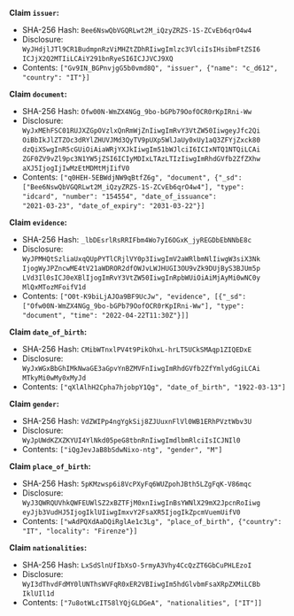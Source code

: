 __Claim `issuer`:__

 * SHA-256 Hash: `Bee6NswQbVGQRLwt2M_iQzyZRZS-1S-ZCvEb6qrO4w4`
 * Disclosure:\
`WyJHdjlJTl9CR1BudmpnRzViMHZtZDhRIiwgImlzc3VlciIsIHsibmFtZSI6`\
`ICJjX2Q2MTIiLCAiY291bnRyeSI6ICJJVCJ9XQ`
 * Contents:
`["Gv9IN_BGPnvjgG5b0vmd8Q", "issuer", {"name": "c_d612",`\
`"country": "IT"}]`


__Claim `document`:__

 * SHA-256 Hash: `Ofw00N-WmZX4NGg_9bo-bGPb79OofOCR0rKpIRni-Ww`
 * Disclosure:\
`WyJxMEhFSC01RUJXZGpOVzlxQnRmWjZnIiwgImRvY3VtZW50IiwgeyJfc2Qi`\
`OiBbIkJlZTZOc3dRYlZHUVJMd3QyTV9pUXp5WlJaUy0xUy1aQ3ZFYjZxck80`\
`dzQiXSwgInR5cGUiOiAiaWRjYXJkIiwgIm51bWJlciI6ICIxNTQ1NTQiLCAi`\
`ZGF0ZV9vZl9pc3N1YW5jZSI6ICIyMDIxLTAzLTIzIiwgImRhdGVfb2ZfZXhw`\
`aXJ5IjogIjIwMzEtMDMtMjIifV0`
 * Contents:
`["q0HEH-5EBWdjNW9qBtfZ6g", "document", {"_sd":`\
`["Bee6NswQbVGQRLwt2M_iQzyZRZS-1S-ZCvEb6qrO4w4"], "type":`\
`"idcard", "number": "154554", "date_of_issuance":`\
`"2021-03-23", "date_of_expiry": "2031-03-22"}]`


__Claim `evidence`:__

 * SHA-256 Hash: `_lbDEsrlRsRRIFbm4Wo7yI6OGxK_jyREGDbEbNNbE8c`
 * Disclosure:\
`WyJPMHQtSzliaUxqQUpPYTlCRjlVY0p3IiwgImV2aWRlbmNlIiwgW3siX3Nk`\
`IjogWyJPZncwME4tV21aWDROR2dfOWJvLWJHUGI3OU9vZk9DUjByS3BJUm5p`\
`LVd3Il0sICJ0eXBlIjogImRvY3VtZW50IiwgInRpbWUiOiAiMjAyMi0wNC0y`\
`MlQxMTozMFoifV1d`
 * Contents:
`["O0t-K9biLjAJOa9BF9UcJw", "evidence", [{"_sd":`\
`["Ofw00N-WmZX4NGg_9bo-bGPb79OofOCR0rKpIRni-Ww"], "type":`\
`"document", "time": "2022-04-22T11:30Z"}]]`


__Claim `date_of_birth`:__

 * SHA-256 Hash: `CMibWTnxlPV4t9PikOhxL-hrLT5UCkSMAqp1ZIQEDxE`
 * Disclosure:\
`WyJxWGxBbGhIMkNwaGE3aGpvYnBZMVFnIiwgImRhdGVfb2ZfYmlydGgiLCAi`\
`MTkyMi0wMy0xMyJd`
 * Contents:
`["qXlAlhH2Cpha7hjobpY1Qg", "date_of_birth", "1922-03-13"]`


__Claim `gender`:__

 * SHA-256 Hash: `VdZWIPp4ngYgkSij8ZJUuxnFlVl0WB1ERhPVztWbv3U`
 * Disclosure:\
`WyJpUWdKZXZKYUI4YlNkd05peG8tbnRnIiwgImdlbmRlciIsICJNIl0`
 * Contents:
`["iQgJevJaB8bSdwNixo-ntg", "gender", "M"]`


__Claim `place_of_birth`:__

 * SHA-256 Hash: `5pKMzwsp6i8VcPXyFq6WUZpohJBth5LZgFqK-V86mqc`
 * Disclosure:\
`WyJ3QWRQUVhkQWFEUWlSZ2xBZTFjM0xnIiwgInBsYWNlX29mX2JpcnRoIiwg`\
`eyJjb3VudHJ5IjogIklUIiwgImxvY2FsaXR5IjogIkZpcmVuemUifV0`
 * Contents:
`["wAdPQXdAaDQiRglAe1c3Lg", "place_of_birth", {"country":`\
`"IT", "locality": "Firenze"}]`


__Claim `nationalities`:__

 * SHA-256 Hash: `LxSdSlnUfIbXsO-5rmyA3Vhy4CcQzZT6GbCuPHLEzoI`
 * Disclosure:\
`WyI3dThvdFdMY0lUNThsWVFqR0xER2VBIiwgIm5hdGlvbmFsaXRpZXMiLCBb`\
`IklUIl1d`
 * Contents:
`["7u8otWLcIT58lYQjGLDGeA", "nationalities", ["IT"]]`